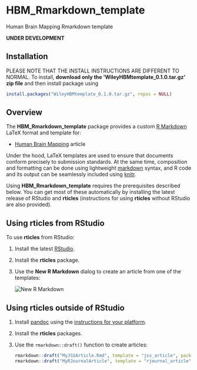 # HBM_Rmarkdown_template
Human Brain Mapping Rmarkdown template

**UNDER DEVELOPMENT**

## Installation

PLEASE NOTE THAT THE INSTALL INSTRUCTIONS ARE DIFFERENT TO NORMAL. To install, **download only the 'WileyHBMtemplate_0.1.0.tar.gz' zip file** and then install package using

```r
install.packages("WileyHBMtemplate_0.1.0.tar.gz", repos = NULL)
```

## Overview

The **HBM_Rmarkdown_template** package provides a custom [R Markdown](http://rmarkdown.rstudio.com) LaTeX format and template for:

- [Human Brain Mapping](https://onlinelibrary.wiley.com/journal/10970193) article

Under the hood, LaTeX templates are used to ensure that documents conform precisely to submission standards. At the same time, composition and formatting can be done using lightweight [markdown](https://rmarkdown.rstudio.com/authoring_basics.html) syntax, and R code and its output can be seamlessly included using [knitr](https://yihui.name/knitr/).

Using **HBM_Rmarkdown_template** requires the prerequisites described below. You can get most of these automatically by installing the latest release of RStudio and **rticles** (instructions for using **rticles** without RStudio are also provided).

## Using rticles from RStudio

To use **rticles** from RStudio:

1. Install the latest [RStudio](http://www.rstudio.com/products/rstudio/download/).

2. Install the **rticles** package. 

3. Use the **New R Markdown** dialog to create an article from one of the templates:

    ![New R Markdown](https://rmarkdown.rstudio.com/images/new_r_markdown.png)

## Using rticles outside of RStudio

1. Install [pandoc](http://pandoc.org) using the [instructions for your platform](https://rmarkdown.rstudio.com/docs/articles/pandoc.html).

2. Install the **rticles** packages.

3. Use the `rmarkdown::draft()` function to create articles:

    ```r
    rmarkdown::draft("MyJSSArticle.Rmd", template = "jss_article", package = "rticles")
    rmarkdown::draft("MyRJournalArticle", template = "rjournal_article", package = "rticles")
    ```

